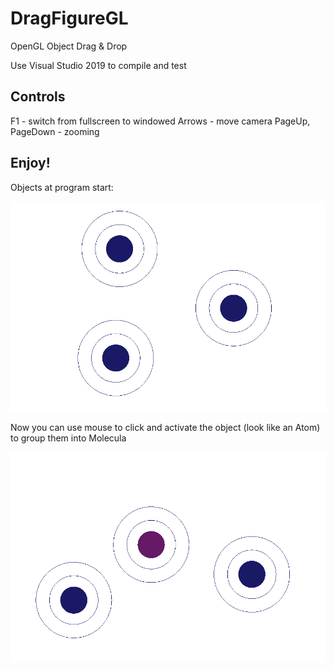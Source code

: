 # DragFigureGL
OpenGL Object Drag &amp; Drop

Use Visual Studio 2019 to compile and test
## Controls

F1 - switch from fullscreen to windowed
Arrows - move camera
PageUp, PageDown - zooming

## Enjoy!


Objects at program start:


![](initial_order.png)


Now you can use mouse to click and activate the object (look like an Atom) 
to group them into Molecula

![](space_reordering.png)
